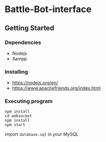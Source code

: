 # Battle-Bot-interface

## Getting Started

### Dependencies

* Nodejs
* Xampp

### Installing

* https://nodejs.org/en/
* https://www.apachefriends.org/index.html

### Executing program


```
npm install
cd websocket
npm install
npm start
```

import ``database.sql`` in your MySQL